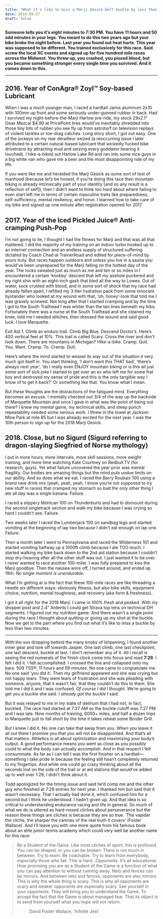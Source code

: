 ```yaml
---
title: "What it's like to miss a Marji Gesick belt buckle by less than two minutes"
date: 2018-09-27
draft: false 
---
```


**Someone tells you it’s eight minutes to 7:30 PM. You have 11 hours and 50 odd minutes in your legs. You meant to do this two years ago but your bike broke the night before. Last year you found out heat hurts. This year was supposed to be different. You trained exclusively for this race. Said screw the local XC events and signed up for five hundred mile races across the Midwest. You threw up, you crashed, you pissed blood, but you became something stronger every single time you survived. And it comes down to this.**

***

## 2016. Year of ConAgra® Zoyl™ Soy-based Lubricant

When I was a much younger man, I raced a hardtail Jamis aluminum 2x10 with 100mm up front and some seriously under-gunned rubber in back. Had I survived my night-before-the-Marji Harlow pre-ride, my stock 29x2.1” Geax Mezcal $4.99 at PricePoint tires would’ve inevitably shredded into those tiny bits of rubber you see fly up from astroturf on television replays of violent tackles or toe-drag catches. Long story short, I got out easy.
One of the jockeys on my rear derailleur seized (a reoccurring issue I later attributed to a certain natural-based lubricant that wickedly fucked bike drivetrains by attracting mud and seizing every goddamn bearing it touched). I hike-a-biked out Harlow Lake Rd and ran into some nice guys in a big white van who gave me a beer and the most disappointing ride of my life.

If you were like me and heralded the Marji Gesick as some sort of test of manhood (because let’s be honest, if you’re doing this race then mountain biking is already intrinsically part of your identity [and so any result is a reflection of self]), then I didn’t want to think too hard about where failing to even start left me in terms of certain masculine traits like preparedness, self-sufficiency, mental resiliency, and honor.
I learned how to take care of my bike and signed up one minute after registration opened for 2017.

## 2017. Year of the Iced Pickled Juice® Anti-cramping Push-Pop

I’m not going to lie, I thought I had the fitness for Marji and that was all that mattered. I did the majority of my training on an indoor turbo hooked up to an internet connection and an endless supply of structured suffering dictated by Coach Chad at TrainerRoad and edited for piece-of-mind by yours truly. But races happen outdoors and unless you live in a sauna you would’ve been unprepared for the Marji falling on the hottest day of the year. The rocks sweated just as much as me and ten or so miles in I encountered a certain ‘knobby’ descent that left my asshole puckered and my right shin with an eight-inch gash that bled all the way to Lowes. Out of water, sock crusted with blood, and in some sort of shock that my race had already fallen apart, I refilled my 3 liter hydration pack from some innocent bystander who looked at my wound with that, ‘oh, honey’-look that told me I was gravely screwed. Not long after that I started cramping and by the time I got to the South Trailhead I was whiter than the tan lines beneath my bibs. Fortunately there was a nurse at the South Trailhead and she cleaned my knee, told me I needed stitches, then dressed the wound and said good luck. I love Marquette.

Exit Aid 1. Climb an enduro trail. Climb Big Blue. Descend Doctor’s. Here’s 400 vertical feet at 10%. This trail is called Scary. Cross the river and don’t look down. There are mountains in Michigan? Hike-a-bike. Cramp. Quit. You. Want. Cramp. To. Cramp. Quit.

Here’s where the mind started to weasel its way out of the situation it very much got itself in. You start thinking, ‘I don’t want this THAT bad’, ‘there’s always next year’, ‘do I really even ENJOY mountain biking or is this all just some sort of sick joke I started to get over an ex who left me for some frat boy and destroyed my sense of pride and this is the only tangible way I know of to get it back?’ Or something like that. You know what I mean.

But these thoughts are the distractions of the fatigued mind. Everything becomes an excuse. I mentally checked out 3/4 of the way up the backside of Marquette Mountain and once I gave in what was the point of being out there? I knew my mental game, my technical skills, and steep punch repeatability needed some serious work. I threw in the towel at Jackson Mine Park at mile 85 but I was already excited for the next year. I was the 10th person to sign up for the 2018 Marji Gesick.

## 2018. Close, but no Sigurd (Sigurd referring to dragon-slaying Siegfried of Norse mythology)
I put in more hours, more intervals, more skill sessions, more weight training, and more time watching Kate Courtney on Redbull.TV (for research, guys). Yet what failure uncovered the year prior was mental fragility. Our bodies are amazing things but the mind puts undue limits on our ability. And so does what we eat. I raced the Barry Roubaix 100 using a brand new drink mix (yeah, yeah, yeah, I know you’re not supposed to try new stuff in races) that cramped my stomach so bad the only other thing I ate all day was a single banana. Failure. 

I raced a slippery Mohican 100 on Thunderburts and had to dismount during the second singletrack section and walk my bike because I was crying so hard I couldn’t see. Failure.

Two weeks later I raced the Lumberjack 100 on sandbag legs and started vomiting at the beginning of lap two because I didn’t eat enough on lap one. Failure.

Then a month later I went to Pennsylvania and raced the Wilderness 101 and started vomiting halfway up a 1000ft climb because I ate TOO much. I started walking my bike back down to the 2nd aid station because I couldn’t stop dry-heaving after all the other stuff was out. I just wanted it to be over. I never wanted to race another 100-miler. I was fully prepared to kiss the Marji goodbye. Then the nausea wore off, I turned around, and ended up 19th. *No single moment is unendurable.*

What I’m getting at is the fact that these 100-mile races are like threading a needle six different ways: obviously fitness, but also bike skills, equipment choice, nutrition, mental toughness, and recovery (aka form & freshness).

I got it all right for the 2018 Marji. I came in 100% fresh and peaked. With my dropper post and 2.4” Ardents I could get Strava top tens on technical DH segments. I figured out my nutrition game. And there wasn’t a single point during the race I thought about quitting or giving up my shot at the buckle.
Now we get to the part where you find out what it’s like to miss a buckle by less than two minutes.

***

With the sun dropping behind the many knobs of Ishpeming, I found another inner gear and tore off towards Jasper. One last climb, one last checkpoint, one last descent, buckle at last. I don’t remember any of it. All I recall is seeing the red numerals of the finish clock come into focus and read **7:29**. I felt I did it. I felt accomplished. I crossed the line and collapsed onto my bars. 509 TSS®, 11 hours and 59 minutes. No one came to congratulate me. No one said ‘you did it’. Then my girlfriend appeared and she was crying but not happy tears. They were tears of frustration and she was pleading with someone, anyone, that it wasn’t fair, that they couldn’t do this to them. She told me I did it and I was confused. *Of course I did* I thought. We’re going to get you a buckle she said. *I already got the buckle* I said. 

But it was relayed to me in my state of delirium that I had not, in fact, buckled. The race had started at 7:27 AM so the buckle cutoff was 7:27 PM and I was late. Nine months of training, 6000+ miles, and half a dozen trips to Marquette just to fall short by the time it takes reheat some Border Grill.

But I knew I did it. No one can take that away from you. When you leave it all out there I promise you that you will not be disappointed. And that’s all that matters. 
Athletics is all about optimization and maximizing your body’s output. A good performance means you went as close as you possibly could to what the body can actually accomplish. And in that respect I felt consummate. As far as I can tell I was the first finisher on a hardtail—something I take pride in because the feeling still hasn’t completely returned to my fingertips. And while one could go crazy thinking about all the seconds lost on the side of the trail or at aid stations that would’ve added up to well over 1:29, I didn’t think about it.

Todd apologized for the timing issue and said he’d comp me and the other guy who finished at 7:29 entries for next year. I thanked him but said that it wasn’t necessary. That I actually had done it, which confused him for a second but I think he understood. I hadn’t given up. And that idea is so critical to understanding endurance racing and life in general. So much of what we do is uttered as hard-nosed cliches about perseverance but the reason these things are cliches is because they are so true. ‘The vapider the cliche, the sharper the canines of the real truth it covers’ (Foster Wallace). And I’ll leave you with one more quote from his famous book about an elite junior tennis academy which could very well be another name for this race:

> Be a Student of the Game. Like most cliches of sport, this is profound. You can be shaped, or you can be broken. There is not much in between. Try to learn. Be coachable. Try to learn from everybody, especially those who fail. This is hard…Opponents. It’s all educational. How promising you are as a Student of the Game is a function of what you can pay attention to without running away. Nets and fences can be mirrors. And between nets and fences, opponents are also mirrors. This is why the whole thing is scary. This is why all opponents are scary and weaker opponents are especially scary. See yourself in your opponents. They will bring you to understand the Game. To accept the fact that the Game is about managed fear. That its object is to send from yourself what you hope will not return.
>> David Foster Wallace, ‘Infinite Jest’
